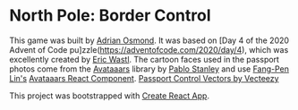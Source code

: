 # North Pole: Border Control

This game was built by [Adrian Osmond](https://github.com/adrianosmond). It was based on 
[Day 4 of the 2020 Advent of Code pu]zzle(https://adventofcode.com/2020/day/4), which was
excellently created by [Eric Wastl](https://twitter.com/ericwastl). The cartoon faces used
in the passport photos come from the [Avataaars](https://avataaars.com/) library by 
[Pablo Stanley](https://twitter.com/pablostanley) and use [Fang-Pen Lin's](https://twitter.com/fangpenlin) [Avataaars React Component](https://github.com/fangpenlin/avataaars). 
[Passport Control Vectors by Vecteezy](https://www.vecteezy.com/free-vector/passport-control)

This project was bootstrapped with [Create React App](https://github.com/facebook/create-react-app).

